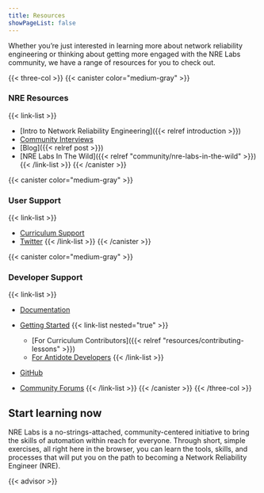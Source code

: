 ```yaml
---
title: Resources
showPageList: false
---
```

Whether you’re just interested in learning more about network reliability engineering or thinking about getting more engaged with the NRE Labs community, we have a range of resources for you to check out.

{{< three-col >}} {{< canister color="medium-gray" >}}

### NRE Resources

{{< link-list >}}

* [Intro to Network Reliability Engineering]({{< relref introduction >}})
* [Community Interviews](https://www.youtube.com/watch?v=l_TUYSkZcv4&list=PLjM9FuOtKYVhXixs9rEjf7brmPDSWPe8R)
* [Blog]({{< relref post >}})
* [NRE Labs In The Wild]({{< relref "community/nre-labs-in-the-wild" >}}) {{< /link-list >}}
  {{< /canister >}}

{{< canister color="medium-gray" >}}

### User Support

{{< link-list >}}

* [Curriculum Support](https://discuss.nrelabs.io/c/nre-labs-curriculum/7)
* [Twitter](https://twitter.com/NRELabs) {{< /link-list >}}
  {{< /canister >}}

{{< canister color="medium-gray" >}}

### Developer Support

{{< link-list >}}

* [Documentation](https://docs.nrelabs.io/)
* [Getting Started](#) {{< link-list nested="true" >}}

  * [For Curriculum Contributors]({{< relref "resources/contributing-lessons" >}})
  * [For Antidote Developers](https://docs.nrelabs.io/antidote/development)
    {{< /link-list >}}
* [GitHub](https://github.com/nre-learning)
* [Community Forums](https://discuss.nrelabs.io/) {{< /link-list >}}
  {{< /canister >}}
  {{< /three-col >}}

## Start learning now

NRE Labs is a no-strings-attached, community-centered initiative to bring the  skills of automation within reach for everyone. Through short, simple exercises, 
all right here in the browser, you can learn the tools, skills, and processes 
that will put you on the path to becoming a Network Reliability Engineer (NRE).

{{< advisor >}}
